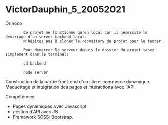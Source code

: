 # VictorDauphin_5_20052021
Orinoco

            Ce projet ne fonctionne qu'en local car il nécessite le démarrage d'un server backend local.
            N'hésitez pas à cloner le repository du projet pour le tester.

            Pour démarrer le serveur depuis le dossier du projet tapez simplement dans le terminal:

            cd backend

            node server

Construction de la partie front-end d'un site e-commerce dynamique. Maquettage et intégration des pages et intéractions avec l'API.

Compétences:

- Pages dynamiques avec Javascript
- gestion d'API avec JS
- Framework SCSS: Bootstrap.